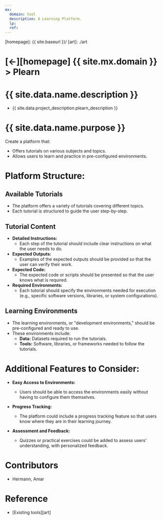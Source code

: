 ```yaml
---
mx:
  domain: tool
  description: A Learning Platform.
  lp:
  ref:
---
```



[//]: #(Reference)
[homepage]:   {{ site.baseurl }}/
[art]:        ./art

# [&larr;][homepage] {{ site.mx.domain }} > Plearn
# {{ site.data.name.description }}
- {{ site.data.project_description.plearn_description }}

# {{ site.data.name.purpose }}
Create a platform that:
- Offers tutorials on various subjects and topics.
- Allows users to learn and practice in pre-configured environments.

# Platform Structure:

## Available Tutorials
- The platform offers a variety of tutorials covering different topics.
- Each tutorial is structured to guide the user step-by-step.

## Tutorial Content
- **Detailed Instructions:** 
  - Each step of the tutorial should include clear instructions on what the user needs to do.
- **Expected Outputs:** 
  - Examples of the expected outputs should be provided so that the user can verify their work.
- **Expected Code:** 
  - The expected code or scripts should be presented so that the user knows what is required.
- **Required Environments:**
  - Each tutorial should specify the environments needed for execution (e.g., specific software versions, libraries, or system configurations).

## Learning Environments
- The learning environments, or "development environments," should be pre-configured and ready to use.
- These environments include:
  - **Data:** Datasets required to run the tutorials.
  - **Tools:** Software, libraries, or frameworks needed to follow the tutorials.

# Additional Features to Consider:

- **Easy Access to Environments:**
  - Users should be able to access the environments easily without having to configure them themselves.

- **Progress Tracking:**
  - The platform could include a progress tracking feature so that users know where they are in their learning journey.

- **Assessment and Feedback:**
  - Quizzes or practical exercises could be added to assess users' understanding, with personalized feedback.

# Contributors
- Hermann, Amar

# Reference
- [Existing tools][art]